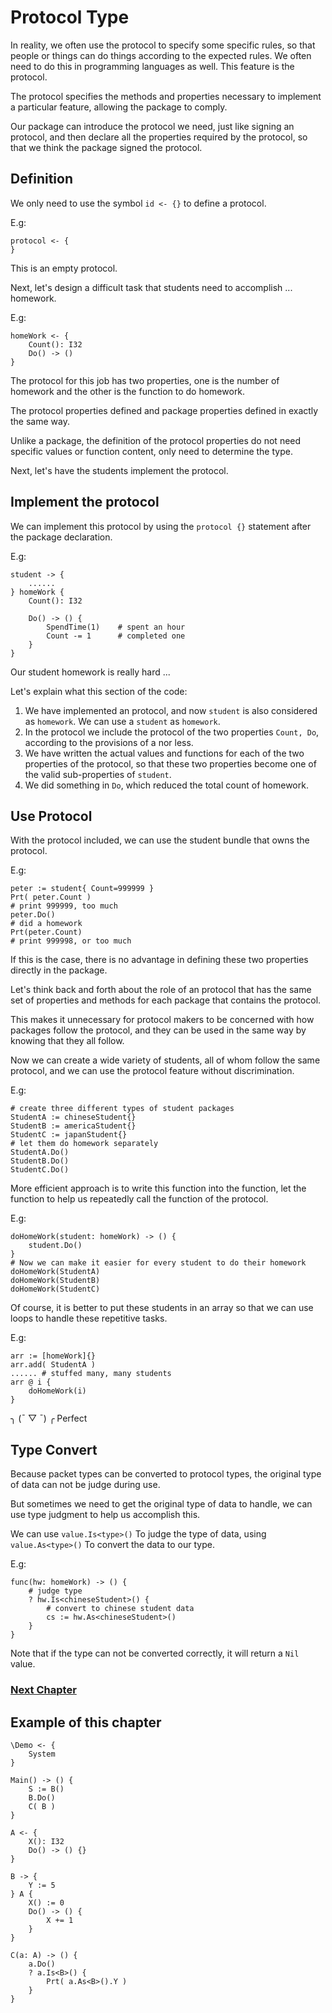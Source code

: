 # Protocol Type
In reality, we often use the protocol to specify some specific rules, so that people or things can do things according to the expected rules.
We often need to do this in programming languages as well. This feature is the protocol.

The protocol specifies the methods and properties necessary to implement a particular feature, allowing the package to comply.

Our package can introduce the protocol we need, just like signing an protocol, and then declare all the properties required by the protocol, so that we think the package signed the protocol.
## Definition
We only need to use the symbol `id <- {}` to define a protocol.

E.g:
```
protocol <- {
}
```
This is an empty protocol.

Next, let's design a difficult task that students need to accomplish ... homework.

E.g:
```
homeWork <- {
    Count(): I32
    Do() -> ()
}
```
The protocol for this job has two properties, one is the number of homework and the other is the function to do homework.

The protocol properties defined and package properties defined in exactly the same way.

Unlike a package, the definition of the protocol properties do not need specific values or function content, only need to determine the type.

Next, let's have the students implement the protocol.
## Implement the protocol
We can implement this protocol by using the `protocol {}` statement after the package declaration.

E.g:
```
student -> {
    ......
} homeWork {
    Count(): I32

    Do() -> () {
        SpendTime(1)    # spent an hour
        Count -= 1      # completed one
    }
}
```
Our student homework is really hard ...

Let's explain what this section of the code:
1. We have implemented an protocol, and now `student` is also considered as `homework`. We can use a `student` as `homework`.
1. In the protocol we include the protocol of the two properties `Count, Do`, according to the provisions of a nor less.
1. We have written the actual values ​​and functions for each of the two properties of the protocol, so that these two properties become one of the valid sub-properties of `student`.
1. We did something in `Do`, which reduced the total count of homework.

## Use Protocol
With the protocol included, we can use the student bundle that owns the protocol.

E.g:
```
peter := student{ Count=999999 }
Prt( peter.Count )
# print 999999, too much
peter.Do()
# did a homework
Prt(peter.Count)
# print 999998, or too much
```
If this is the case, there is no advantage in defining these two properties directly in the package.

Let's think back and forth about the role of an protocol that has the same set of properties and methods for each package that contains the protocol.

This makes it unnecessary for protocol makers to be concerned with how packages follow the protocol, and they can be used in the same way by knowing that they all follow.

Now we can create a wide variety of students, all of whom follow the same protocol, and we can use the protocol feature without discrimination.

E.g:
```
# create three different types of student packages
StudentA := chineseStudent{}
StudentB := americaStudent{}
StudentC := japanStudent{}
# let them do homework separately
StudentA.Do()
StudentB.Do()
StudentC.Do()
```
More efficient approach is to write this function into the function, let the function to help us repeatedly call the function of the protocol.

E.g:
```
doHomeWork(student: homeWork) -> () {
    student.Do()
}
# Now we can make it easier for every student to do their homework
doHomeWork(StudentA)
doHomeWork(StudentB)
doHomeWork(StudentC)
```
Of course, it is better to put these students in an array so that we can use loops to handle these repetitive tasks.

E.g:
```
arr := [homeWork]{}
arr.add( StudentA )
...... # stuffed many, many students
arr @ i {
    doHomeWork(i)
}
```
╮ (¯ ▽ ¯) ╭
Perfect

## Type Convert
Because packet types can be converted to protocol types, the original type of data can not be judge during use.

But sometimes we need to get the original type of data to handle, we can use type judgment to help us accomplish this.

We can use `value.Is<type>()` To judge the type of data, using `value.As<type>()` To convert the data to our type.

E.g:
```
func(hw: homeWork) -> () {
    # judge type
    ? hw.Is<chineseStudent>() {
        # convert to chinese student data
        cs := hw.As<chineseStudent>()
    }
}
```
Note that if the type can not be converted correctly, it will return a `Nil` value.

### [Next Chapter](enumeration-type.md)

## Example of this chapter
```
\Demo <- {
    System
}

Main() -> () {
    S := B()
    B.Do()
    C( B )
}

A <- {
    X(): I32
    Do() -> () {}
}

B -> {
    Y := 5
} A {
    X() := 0
    Do() -> () {
        X += 1
    }
}

C(a: A) -> () {
    a.Do()
    ? a.Is<B>() {
        Prt( a.As<B>().Y )
    }
}
```
